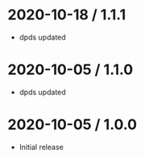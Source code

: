2020-10-18 / 1.1.1
==================

  * dpds updated

2020-10-05 / 1.1.0
==================

  * dpds updated

2020-10-05 / 1.0.0
==================

  * Initial release
